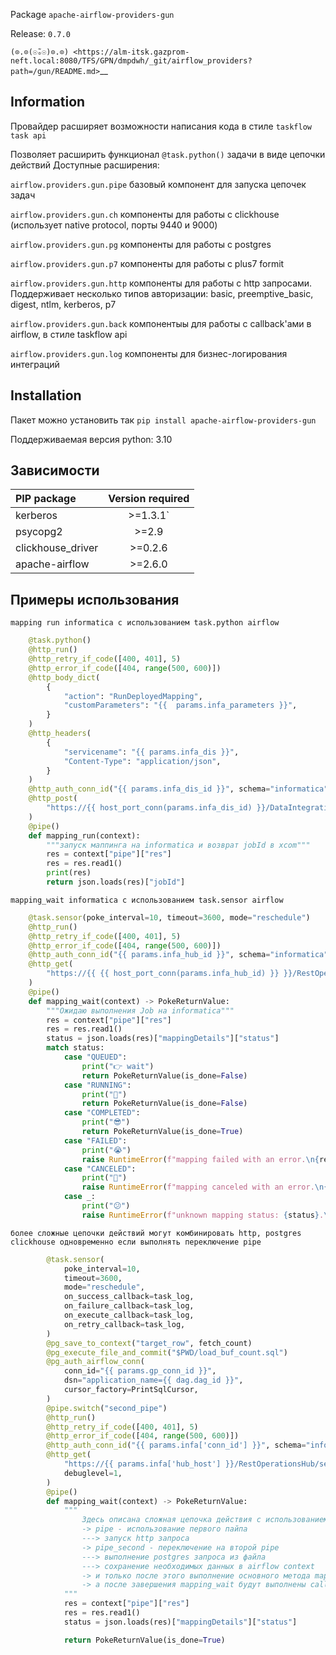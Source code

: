 
Package ``apache-airflow-providers-gun``

Release: ``0.7.0``

`(⊙.⊙(☉̃ₒ☉)⊙.⊙) <https://alm-itsk.gazprom-neft.local:8080/TFS/GPN/dmpdwh/_git/airflow_providers?path=/gun/README.md>`__

Information
----------------

Провайдер расширяет возможности написания кода в стиле ``taskflow task api``

Позволяет расширить функционал ``@task.python()`` задачи в виде цепочки действий
Доступные расширения:

``airflow.providers.gun.pipe`` базовый компонент для запуска цепочек задач

``airflow.providers.gun.ch`` компоненты для работы с clickhouse (использует native protocol, порты 9440 и 9000)

``airflow.providers.gun.pg`` компоненты для работы с postgres

``airflow.providers.gun.p7`` компоненты для работы с plus7 formit

``airflow.providers.gun.http`` компоненты для работы с http запросами. Поддерживает несколько типов авторизации: basic, preemptive_basic, digest, ntlm, kerberos, p7

``airflow.providers.gun.back`` компонентыы для работы с callback'ами в airflow, в стиле taskflow api

``airflow.providers.gun.log`` компоненты для бизнес-логирования интеграций

Installation
------------

Пакет можно установить так
``pip install apache-airflow-providers-gun``

Поддерживаемая версия python: 3.10

Зависимости
------------


| PIP package       | Version required |
| :---              |    :----:        |
| kerberos          | >=1.3.1`         |
| psycopg2          | >=2.9            |
| clickhouse_driver | >=0.2.6          |
| apache-airflow    | >=2.6.0          |

Примеры использования
------------

```mapping run informatica с использованием task.python airflow```
```py
    @task.python()
    @http_run()
    @http_retry_if_code([400, 401], 5)
    @http_error_if_code([404, range(500, 600)])
    @http_body_dict(
        {
            "action": "RunDeployedMapping",
            "customParameters": "{{  params.infa_parameters }}",
        }
    )
    @http_headers(
        {
            "servicename": "{{ params.infa_dis }}",
            "Content-Type": "application/json",
        }
    )
    @http_auth_conn_id("{{ params.infa_dis_id }}", schema="informatica")
    @http_post(
        "https://{{ host_port_conn(params.infa_dis_id) }}/DataIntegrationService/modules/ms/v1/applications/{{ params.infa_app }}/mappings/{{ params.infa_mapping }}"
    )
    @pipe()
    def mapping_run(context):
        """запуск маппинга на informatica и возврат jobId в xcom"""
        res = context["pipe"]["res"]
        res = res.read1()
        print(res)
        return json.loads(res)["jobId"]
```

```mapping_wait informatica с использованием task.sensor airflow```
```py
    @task.sensor(poke_interval=10, timeout=3600, mode="reschedule")
    @http_run()
    @http_retry_if_code([400, 401], 5)
    @http_error_if_code([404, range(500, 600)])
    @http_auth_conn_id("{{ params.infa_hub_id }}", schema="informatica")
    @http_get(
        "https://{{ {{ host_port_conn(params.infa_hub_id) }} }}/RestOperationsHub/services/v1/MappingService/MappingStats('{{ task_instance.xcom_pull(task_ids='mapping_run') }}')"
    )
    @pipe()
    def mapping_wait(context) -> PokeReturnValue:
        """Ожидаю выполнения Job на informatica"""
        res = context["pipe"]["res"]
        res = res.read1()
        status = json.loads(res)["mappingDetails"]["status"]
        match status:
            case "QUEUED":
                print("👉 wait")
                return PokeReturnValue(is_done=False)
            case "RUNNING":
                print("🚴")
                return PokeReturnValue(is_done=False)
            case "COMPLETED":
                print("😎")
                return PokeReturnValue(is_done=True)
            case "FAILED":
                print("😭")
                raise RuntimeError(f"mapping failed with an error.\n{res}")
            case "CANCELED":
                print("😤")
                raise RuntimeError(f"mapping canceled with an error.\n{res}")
            case _:
                print("😕")
                raise RuntimeError(f"unknown mapping status: {status}.\n{res}")
```

```более сложные цепочки действий могут комбинировать http, postgres clickhouse одновременно если выполнять переключение pipe```

```py
        @task.sensor(
            poke_interval=10,
            timeout=3600,
            mode="reschedule",
            on_success_callback=task_log,
            on_failure_callback=task_log,
            on_execute_callback=task_log,
            on_retry_callback=task_log,
        )
        @pg_save_to_context("target_row", fetch_count)
        @pg_execute_file_and_commit("$PWD/load_buf_count.sql")
        @pg_auth_airflow_conn(
            conn_id="{{ params.gp_conn_id }}",
            dsn="application_name={{ dag.dag_id }}",
            cursor_factory=PrintSqlCursor,
        )
        @pipe.switch("second_pipe")
        @http_run()
        @http_retry_if_code([400, 401], 5)
        @http_error_if_code([404, range(500, 600)])
        @http_auth_conn_id("{{ params.infa['conn_id'] }}", schema="informatica")
        @http_get(
            "https://{{ params.infa['hub_host'] }}/RestOperationsHub/services/v1/MappingService/MappingStats('{{ task_instance.xcom_pull(task_ids='load_buf.mapping_run') }}')",
            debuglevel=1,
        )
        @pipe()
        def mapping_wait(context) -> PokeReturnValue:
            """
                Здесь описана сложная цепочка действия с использованием http и postgres запроса
                -> pipe - использование первого пайпа
                ---> запуск http запроса
                -> pipe_second - переключение на второй pipe
                ---> выполнение postgres запроса из файла
                ---> сохранение необходимых данных в airflow context
                -> и только после этого выполнение основного метода mapping_wait
                -> а после завершения mapping_wait будут выполнены callback функции для логирования
            """
            res = context["pipe"]["res"]
            res = res.read1()
            status = json.loads(res)["mappingDetails"]["status"]

            return PokeReturnValue(is_done=True)
